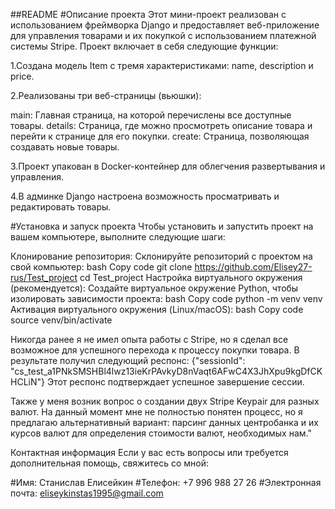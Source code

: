 ##README
#Описание проекта
Этот мини-проект реализован с использованием фреймворка Django и предоставляет веб-приложение для
управления товарами и их покупкой с использованием платежной системы Stripe. Проект включает в себя следующие функции:

1.Создана модель Item с тремя характеристиками: name, description и price.

2.Реализованы три веб-страницы (вьюшки):

main: Главная страница, на которой перечислены все доступные товары.
details: Страница, где можно просмотреть описание товара и перейти к странице для его покупки.
create: Страница, позволяющая создавать новые товары.

3.Проект упакован в Docker-контейнер для облегчения развертывания и управления.

4.В админке Django настроена возможность просматривать и редактировать товары.

#Установка и запуск проекта
Чтобы установить и запустить проект на вашем компьютере, выполните следующие шаги:

Клонирование репозитория: Склонируйте репозиторий с проектом на свой компьютер:
bash
Copy code
git clone https://github.com/Elisey27-rus/Test_project
cd Test_project
Настройка виртуального окружения (рекомендуется): Создайте виртуальное окружение Python, чтобы изолировать зависимости
проекта:
bash
Copy code
python -m venv venv
Активация виртуального окружения (Linux/macOS):
bash
Copy code
source venv/bin/activate

Никогда ранее я не имел опыта работы с Stripe, но я сделал все возможное для успешного перехода к процессу покупки
товара.
В результате получил следующий респонс:
{"sessionId": "cs_test_a1PNkSMSHBl4lwz13ieKrPAvkyD8nVaqt6AFwC4X3JhXpu9kgDfCKHCLiN"}
Этот респонс подтверждает успешное завершение сессии.

Также у меня возник вопрос о создании двух Stripe Keypair для разных валют.
На данный момент мне не полностью понятен процесс, но я предлагаю альтернативный вариант:
парсинг данных центробанка и их курсов валют для определения стоимости валют, необходимых нам."

Контактная информация
Если у вас есть вопросы или требуется дополнительная помощь, свяжитесь со мной:

#Имя: Станислав Елисейкин
#Телефон: +7 996 988 27 26
#Электронная почта: eliseykinstas1995@gmail.com
